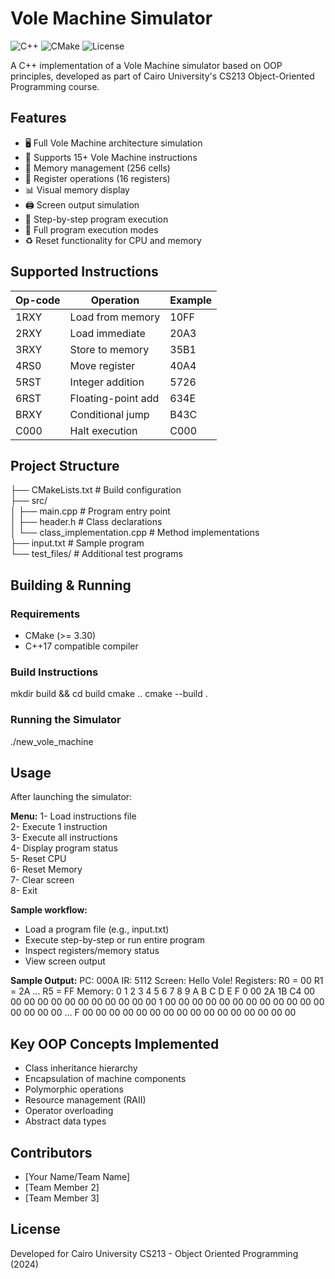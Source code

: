 # Vole Machine Simulator

![C++](https://img.shields.io/badge/C++-17-blue?logo=c%2B%2B)
![CMake](https://img.shields.io/badge/CMake-3.30-brightgreen)
![License](https://img.shields.io/badge/License-MIT-lightgrey)

A C++ implementation of a Vole Machine simulator based on OOP principles, developed as part of Cairo University's CS213 Object-Oriented Programming course.

## Features

- 🖥️ Full Vole Machine architecture simulation
- 📝 Supports 15+ Vole Machine instructions
- 🧠 Memory management (256 cells)
- 🔢 Register operations (16 registers)
- 📊 Visual memory display
- 🖨️ Screen output simulation
- 🚦 Step-by-step program execution
- 🔄 Full program execution modes
- ♻️ Reset functionality for CPU and memory

## Supported Instructions

| Op-code | Operation           | Example |
|--------|----------------------|---------|
| 1RXY   | Load from memory     | 10FF    |
| 2RXY   | Load immediate       | 20A3    |
| 3RXY   | Store to memory      | 35B1    |
| 4RS0   | Move register        | 40A4    |
| 5RST   | Integer addition     | 5726    |
| 6RST   | Floating-point add   | 634E    |
| BRXY   | Conditional jump     | B43C    |
| C000   | Halt execution       | C000    |

## Project Structure

├── CMakeLists.txt         # Build configuration  
├── src/  
│   ├── main.cpp           # Program entry point  
│   ├── header.h           # Class declarations  
│   └── class_implementation.cpp  # Method implementations  
├── input.txt              # Sample program  
└── test_files/            # Additional test programs

## Building & Running

### Requirements
- CMake (>= 3.30)
- C++17 compatible compiler

### Build Instructions
mkdir build && cd build cmake .. cmake --build .

### Running the Simulator
./new_vole_machine


## Usage

After launching the simulator:

**Menu:**
1- Load instructions file  
2- Execute 1 instruction  
3- Execute all instructions  
4- Display program status  
5- Reset CPU  
6- Reset Memory  
7- Clear screen  
8- Exit  

**Sample workflow:**
- Load a program file (e.g., input.txt)  
- Execute step-by-step or run entire program  
- Inspect registers/memory status  
- View screen output  

**Sample Output:**
PC: 000A
IR: 5112
Screen: Hello Vole!
Registers:
R0 = 00
R1 = 2A
...
R5 = FF
Memory:
0  1  2  3  4  5  6  7  8  9  A  B  C  D  E  F
0     00 2A 1B C4 00 00 00 00 00 00 00 00 00 00 00 00
1     00 00 00 00 00 00 00 00 00 00 00 00 00 00 00 00
...
F     00 00 00 00 00 00 00 00 00 00 00 00 00 00 00 00


## Key OOP Concepts Implemented

- Class inheritance hierarchy  
- Encapsulation of machine components  
- Polymorphic operations  
- Resource management (RAII)  
- Operator overloading  
- Abstract data types  

## Contributors

- [Your Name/Team Name]  
- [Team Member 2]  
- [Team Member 3]  

## License
Developed for Cairo University CS213 - Object Oriented Programming (2024)
